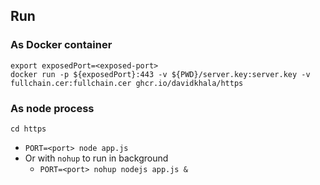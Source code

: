## Run

### As Docker container
``` 
export exposedPort=<exposed-port>
docker run -p ${exposedPort}:443 -v ${PWD}/server.key:server.key -v fullchain.cer:fullchain.cer ghcr.io/davidkhala/https
```


### As node process
```
cd https
```
- `PORT=<port> node app.js`
- Or with `nohup` to run in background
    - `PORT=<port> nohup nodejs app.js &`